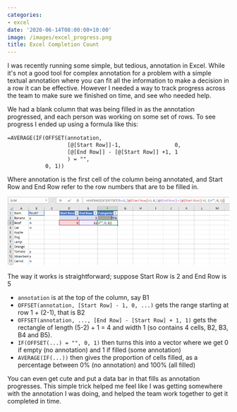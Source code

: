 ```yaml
---
categories:
- excel
date: '2020-06-14T08:00:00+10:00'
image: /images/excel_progress.png
title: Excel Completion Count
---
```


I was recently running some simple, but tedious, annotation in Excel.
While it's not a good tool for complex annotation for a problem with a simple textual annotation where you can fit all the information to make a decision in a row it can be effective.
However I needed a way to track progress across the team to make sure we finished on time, and see who needed help.

We had a blank column that was being filled in as the annotation progressed, and each person was working on some set of rows.
To see progress I ended up using a formula like this:

```
=AVERAGE(IF(OFFSET(annotation, 
                   [@[Start Row]]-1,                 0,
                   [@[End Row]] - [@[Start Row]] +1, 1
                   ) = "", 
            0, 1))
```

Where annotation is the first cell of the column being annotated, and Start Row and End Row refer to the row numbers that are to be filled in.

![Example of progress](/images/excel_progress.png)


The way it works is straightforward; suppose Start Row is 2 and End Row is 5

* `annotation` is at the top of the column, say B1
* `OFFSET(annotation, [Start Row] - 1, 0, ...)` gets the range starting at row 1 + (2-1), that is B2
* `OFFSET(annotation, ..., [End Row] - [Start Row] + 1, 1)` gets the rectangle of length (5-2) + 1 = 4 and width 1 (so contains 4 cells, B2, B3, B4 and B5).
* `IF(OFFSET(...) = "", 0, 1)` then turns this into a vector where we get 0 if empty (no annotation) and 1 if filled (some annotation)
* `AVERAGE(IF(...))` then gives the proportion of cells filled, as a percentage between 0% (no annotation) and 100% (all filled)

You can even get cute and put a data bar in that fills as annotation progresses.
This simple trick helped me feel like I was getting somewhere with the annotation I was doing, and helped the team work together to get it completed in time.